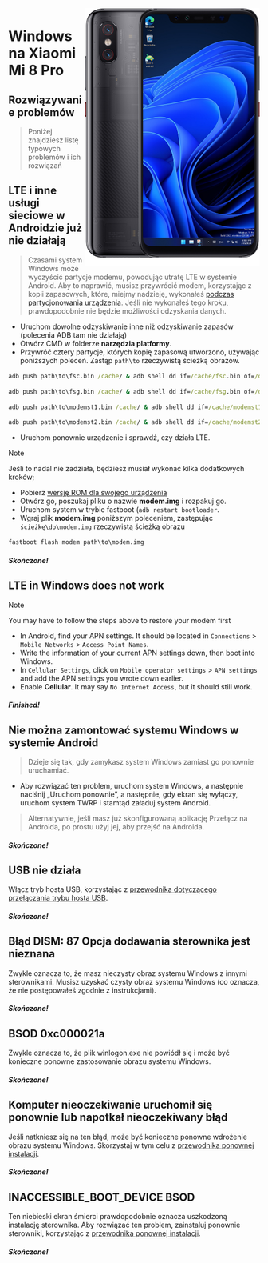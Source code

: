 <img align="right" src="https://github.com/n00b69/woa-equuleus/blob/main/equuleus.png" width="350" alt="Windows 11 running on equuleus">

# Windows na Xiaomi Mi 8 Pro

## Rozwiązywanie problemów
> Poniżej znajdziesz listę typowych problemów i ich rozwiązań

## LTE i inne usługi sieciowe w Androidzie już nie działają
> Czasami system Windows może wyczyścić partycje modemu, powodując utratę LTE w systemie Android. Aby to naprawić, musisz przywrócić modem, korzystając z kopii zapasowych, które, miejmy nadzieję, wykonałeś [podczas partycjonowania urządzenia](1-partition.md#backing-up-important-files). Jeśli nie wykonałeś tego kroku, prawdopodobnie nie będzie możliwości odzyskania danych.
- Uruchom dowolne odzyskiwanie inne niż odzyskiwanie zapasów (polecenia ADB tam nie działają)
- Otwórz CMD w folderze **narzędzia platformy**.
- Przywróć cztery partycje, których kopię zapasową utworzono, używając poniższych poleceń. Zastąp `path\to` rzeczywistą ścieżką obrazów.
```cmd
adb push path\to\fsc.bin /cache/ & adb shell dd if=/cache/fsc.bin of=/dev/block/by-name/fsc
```

```cmd
adb push path\to\fsg.bin /cache/ & adb shell dd if=/cache/fsg.bin of=/dev/block/by-name/fsg
```

```cmd
adb push path\to\modemst1.bin /cache/ & adb shell dd if=/cache/modemst1.bin of=/dev/block/by-name/modemst1
```

```cmd
adb push path\to\modemst2.bin /cache/ & adb shell dd if=/cache/modemst2.bin of=/dev/block/by-name/modemst2
```
- Uruchom ponownie urządzenie i sprawdź, czy działa LTE.
> [!Note]
> Jeśli to nadal nie zadziała, będziesz musiał wykonać kilka dodatkowych kroków;
- Pobierz [wersję ROM dla swojego urządzenia](https://xmfirmwareupdater.com/miui/equuleus/)
- Otwórz go, poszukaj pliku o nazwie **modem.img** i rozpakuj go.
- Uruchom system w trybie fastboot (`adb restart bootloader`.
- Wgraj plik **modem.img** poniższym poleceniem, zastępując `ścieżkę\do\modem.img` rzeczywistą ścieżką obrazu
```cmd
fastboot flash modem path\to\modem.img
```

##### Skończone!

## LTE in Windows does not work
> [!Note]
> You may have to follow the steps above to restore your modem first
- In Android, find your APN settings. It should be located in `Connections` > `Mobile Networks` > `Access Point Names`.
- Write the information of your current APN settings down, then boot into Windows.
- In `Cellular Settings`, click on `Mobile operator settings` > `APN settings` and add the APN settings you wrote down earlier.
- Enable **Cellular**. It may say `No Internet Access`, but it should still work. 

##### Finished!

## Nie można zamontować systemu Windows w systemie Android
> Dzieje się tak, gdy zamykasz system Windows zamiast go ponownie uruchamiać.
- Aby rozwiązać ten problem, uruchom system Windows, a następnie naciśnij „Uruchom ponownie”, a następnie, gdy ekran się wyłączy, uruchom system TWRP i stamtąd załaduj system Android.
> Alternatywnie, jeśli masz już skonfigurowaną aplikację Przełącz na Androida, po prostu użyj jej, aby przejść na Androida.

##### Skończone!

## USB nie działa
Włącz tryb hosta USB, korzystając z [przewodnika dotyczącego przełączania trybu hosta USB](materials.md#przełączanie-trybu-hosta-usb).

##### Skończone!

## Błąd DISM: 87 Opcja dodawania sterownika jest nieznana
Zwykle oznacza to, że masz nieczysty obraz systemu Windows z innymi sterownikami. Musisz uzyskać czysty obraz systemu Windows (co oznacza, że ​​nie postępowałeś zgodnie z instrukcjami).

##### Skończone!

## BSOD 0xc000021a
Zwykle oznacza to, że plik winlogon.exe nie powiódł się i może być konieczne ponowne zastosowanie obrazu systemu Windows.

##### Skończone!

## Komputer nieoczekiwanie uruchomił się ponownie lub napotkał nieoczekiwany błąd
Jeśli natkniesz się na ten błąd, może być konieczne ponowne wdrożenie obrazu systemu Windows. Skorzystaj w tym celu z [przewodnika ponownej instalacji](2-install.md).

##### Skończone!

## INACCESSIBLE_BOOT_DEVICE BSOD
Ten niebieski ekran śmierci prawdopodobnie oznacza uszkodzoną instalację sterownika. Aby rozwiązać ten problem, zainstaluj ponownie sterowniki, korzystając z [przewodnika ponownej instalacji](2-install.md).

##### Skończone!



















